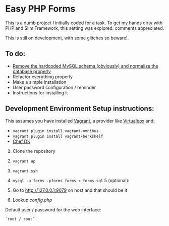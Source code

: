 # Easy PHP Forms

This is a dumb project I initially coded for a task.
To get my hands dirty with PHP and Slim Framework, this setting was explored.
comments appreciated.

This is still on development, with some glitches so beware!.

## To do:

- [Remove the hardcoded MySQL schema (obviously) and normalize the database properly](https://github.com/alfonsoperez/easy-php-forms/issues/1)
- Refactor everything properly
- Make a simple installation 
- User password configuration / reminder
- Instructions for installing it


## Development Environment Setup instructions:

This assumes you have installed [Vagrant](http://www.vagrantup.com), a provider like [Virtualbox](http://www.virtualbox.org) and:

 - `vagrant plugin install vagrant-omnibus`
 - `vagrant plugin install vagrant-berkshelf`
 - [Chef DK](https://downloads.chef.io/chef-dk/)

1. Clone the repository
2. `vagrant up`
3. `vagrant ssh`
4. `mysql -u forms -pforms forms < forms.sql`
5 (optional): 
5. Go to http://127.0.0.1:9079 on host and that should be it

6. Lookup *config.php*

Default user / password for the web interface: 

    `root / root`